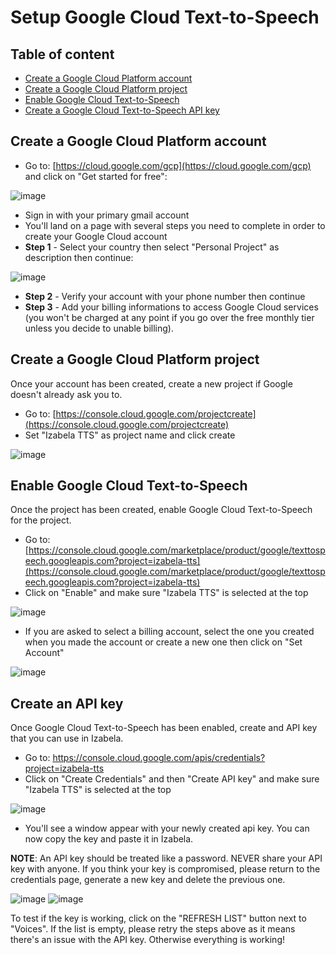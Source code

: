 # Setup Google Cloud Text-to-Speech
## Table of content
* [Create a Google Cloud Platform account](#create-a-google-cloud-platform-account)
* [Create a Google Cloud Platform project](#create-a-google-cloud-platform-project)
* [Enable Google Cloud Text-to-Speech](#enable-google-cloud-text-to-speech)
* [Create a Google Cloud Text-to-Speech API key](#create-a-google-gloud-text-to-speech-api-key)


## Create a Google Cloud Platform account
* Go to: [https://cloud.google.com/gcp](https://cloud.google.com/gcp) and click on "Get started for free":

![image](https://user-images.githubusercontent.com/15323067/137848375-bd6811dd-fa22-46a5-81d7-a6c744af37fd.png)

* Sign in with your primary gmail account
* You'll land on a page with several steps you need to complete in order to create your Google Cloud account
* **Step 1** - Select your country then select "Personal Project" as description then continue:

![image](https://user-images.githubusercontent.com/15323067/137991353-5bde8a49-eae9-4f02-afef-1d3db6daa822.png)

* **Step 2** - Verify your account with your phone number then continue
* **Step 3** - Add your billing informations to access Google Cloud services (you won't be charged at any point if you go over the free monthly tier unless you decide to unable billing).

## Create a Google Cloud Platform project
Once your account has been created, create a new project if Google doesn't already ask you to.
* Go to: [https://console.cloud.google.com/projectcreate](https://console.cloud.google.com/projectcreate)
* Set "Izabela TTS" as project name and click create

![image](https://user-images.githubusercontent.com/15323067/139527826-61fd9f5e-5479-4249-8cd3-2c7728903eb9.png)

## Enable Google Cloud Text-to-Speech
Once the project has been created, enable Google Cloud Text-to-Speech for the project.
* Go to: [https://console.cloud.google.com/marketplace/product/google/texttospeech.googleapis.com?project=izabela-tts](https://console.cloud.google.com/marketplace/product/google/texttospeech.googleapis.com?project=izabela-tts)
* Click on "Enable" and make sure "Izabela TTS" is selected at the top

![image](https://user-images.githubusercontent.com/15323067/139528672-fc8693e5-c549-4d86-8972-9c2e76046c03.png)

* If you are asked to select a billing account, select the one you created when you made the account or create a new one then click on "Set Account"

![image](https://user-images.githubusercontent.com/15323067/139528834-66c0da25-a277-497e-b1ee-3e3808c34812.png)


## Create an API key
Once Google Cloud Text-to-Speech has been enabled, create and API key that you can use in Izabela.
* Go to: https://console.cloud.google.com/apis/credentials?project=izabela-tts
* Click on "Create Credentials" and then "Create API key" and make sure "Izabela TTS" is selected at the top

![image](https://user-images.githubusercontent.com/15323067/141654899-3ea0b5fe-c776-4850-a732-451b46062614.png)

* You'll see a window appear with your newly created api key. You can now copy the key and paste it in Izabela. 

**NOTE**: An API key should be treated like a password. NEVER share your API key with anyone. If you think your key is compromised, please return to the credentials page, generate a new key and delete the previous one.

![image](https://user-images.githubusercontent.com/15323067/141655040-4275c4a8-7861-4a91-a730-d8a60e528d21.png)
![image](https://user-images.githubusercontent.com/15323067/141655217-c0ae39f5-90c5-4841-b76e-7130369f228f.png)

To test if the key is working, click on the "REFRESH LIST" button next to "Voices". If the list is empty, please retry the steps above as it means there's an issue with the API key. Otherwise everything is working!



